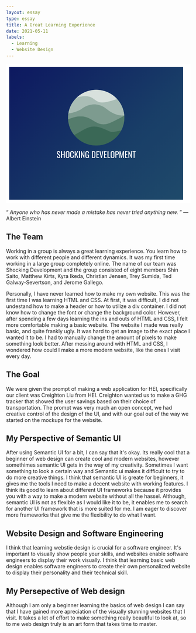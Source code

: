 ```yaml
---
layout: essay
type: essay
title: A Great Learning Experience   
date: 2021-05-11
labels:
  - Learning
  - Website Design
---
```


<img class="ui centered medium image" src="../images/SHOCKINGDEVELOPMENT.png" alt="NONE">


“ *Anyone who has never made a mistake has never tried anything new.* ” ― Albert Einstein

## The Team

Working in a group is always a great learning experience. You learn how to work with different people and different dynamics. It was my first time working in a large group completely online. The name of our team was Shocking Development and the group consisted of eight members Shin Saito, Matthew Kirts, Kyra Ikeda, Christian Jensen, Trey Sumida, Ted Galway-Severtson, and Jerome Gallego.

Personally, I have never learned how to make my own website. This was the first time I was learning HTML and CSS. At first, it was difficult, I did not undestand how to make a header or how to utilize a div container. I did not know how to change the font or change the background color. However, after spending a few days learning the ins and outs of HTML and CSS, I felt more comfortable making a basic website. The website I made was really basic, and quite frankly ugly. It was hard to get an image to the exact place I wanted it to be. I had to manually change the amount of pixels to make something look better. After messing around with HTML and CSS, I wondered how could I make a more modern website, like the ones I visit every day.

## The Goal
We were given the prompt of making a web application for HEI, specifically our client was Creighton Liu from HEI. Creighton wanted us to make a GHG tracker that showed the user savings based on their choice of transportation. The prompt was very much an open concept, we had creative control of the design of the UI, and with our goal out of the way we started on the mockups for the website. 

## My Perspective of Semantic UI

After using Semantic UI for a bit, I can say that it's okay. Its really cool that a beginner of web design can create cool and modern websites, however somethimes semantic UI gets in the way of my creativity. Sometimes I want something to look a certain way and Semantic ui makes it difficult to try to do more creative things. I think that semantic UI is greate for beginners, it gives me the tools I need to make a decent website with working features. I think its good to learn about different UI frameworks because it provides you with a way to make a modern website without all the hassel. Although, semantic UI is not as flexible as I would like it to be, it enables me to search for another UI framework that is more suited for me. I am eager to discover more frameworks that give me the flexibility to do what I want. 

## Website Design and Software Engineering

I think that learning webstie design is crucial for a software engineer. It's important to visually show people your skills, and websites enable software engineers to display their work visually. I think that learning basic web design enables software engineers to create their own personalized website to display their personality and their technical skill. 

## My Persepective of Web design

Although I am only a beginner learning the basics of web design I can say that I have gained more apreciation of the visually stunning websites that I visit. It takes a lot of effort to make something really beautiful to look at, so to me web design truly is an art form that takes time to master. 


